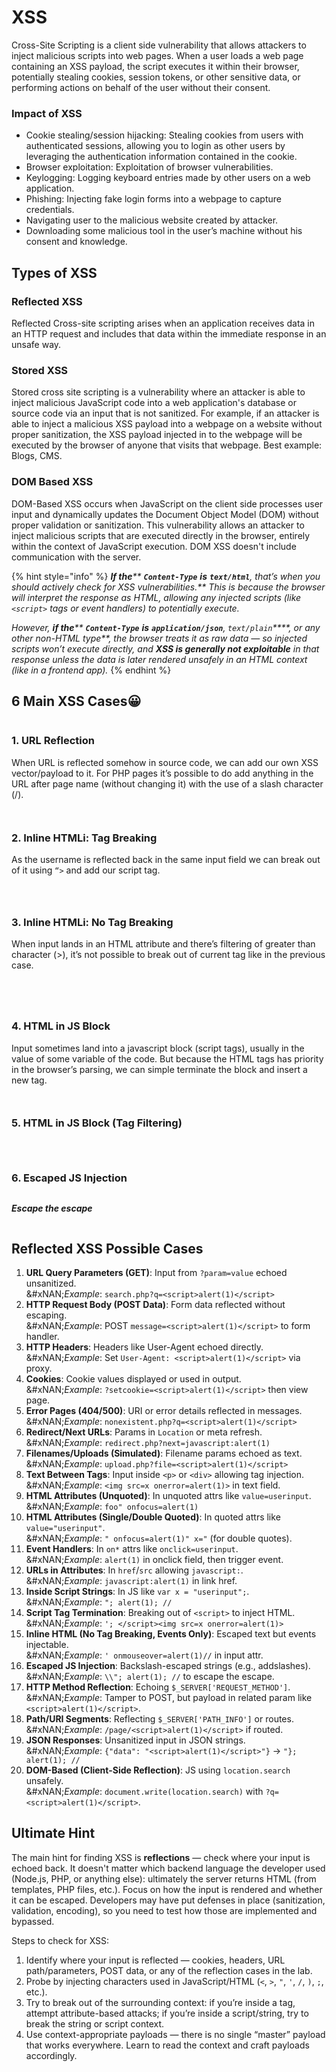 # XSS

Cross-Site Scripting is a client side vulnerability that allows attackers to inject malicious scripts into web pages. When a user loads a web page containing an XSS payload, the script executes it within their browser, potentially stealing cookies, session tokens, or other sensitive data, or performing actions on behalf of the user without their consent.

### Impact of XSS

* Cookie stealing/session hijacking: Stealing cookies from users with authenticated sessions, allowing you to login as other users by leveraging the authentication information contained in the cookie.
* Browser exploitation: Exploitation of browser vulnerabilities.
* Keylogging: Logging keyboard entries made by other users on a web application.
* Phishing: Injecting fake login forms into a webpage to capture credentials.
* Navigating user to the malicious website created by attacker.
* Downloading some malicious tool in the user’s machine without his consent and knowledge.

## Types of XSS

### Reflected XSS

Reflected Cross-site scripting arises when an application receives data in an HTTP request and includes that data within the immediate response in an unsafe way.

### Stored XSS

Stored cross site scripting is a vulnerability where an attacker is able to inject malicious JavaScript code into a web application's database or source code via an input that is not sanitized. For example, if an attacker is able to inject a malicious XSS payload into a webpage on a website without proper sanitization, the XSS payload injected in to the webpage will be executed by the browser of anyone that visits that webpage. Best example: Blogs, CMS.

### DOM Based XSS

DOM-Based XSS occurs when JavaScript on the client side processes user input and dynamically updates the Document Object Model (DOM) without proper validation or sanitization. This vulnerability allows an attacker to inject malicious scripts that are executed directly in the browser, entirely within the context of JavaScript execution. DOM XSS doesn't include communication with the server.&#x20;

{% hint style="info" %}
_**If the****&#x20;****`Content-Type`****&#x20;****is****&#x20;****`text/html`****, that’s when you should actively check for XSS vulnerabilities.** This is because the browser will interpret the response as HTML, allowing any injected scripts (like `<script>` tags or event handlers) to potentially execute._

_However, **if the****&#x20;****`Content-Type`****&#x20;****is****&#x20;****`application/json`****,****&#x20;****`text/plain`****, or any other non-HTML type**, the browser treats it as raw data — so injected scripts won’t execute directly, and **XSS is generally not exploitable** in that response unless the data is later rendered unsafely in an HTML context (like in a frontend app)._
{% endhint %}

## 6 Main XSS Cases😀

<figure><img src="../../../.gitbook/assets/image (41).png" alt=""><figcaption></figcaption></figure>

### 1. URL Reflection

When URL is reflected somehow in source code, we can add our own XSS vector/payload to it. For PHP pages it’s possible to do add anything in the URL after page name (without changing it) with the use of a slash character (/).

<figure><img src="../../../.gitbook/assets/image (43).png" alt=""><figcaption></figcaption></figure>

<figure><img src="../../../.gitbook/assets/image (44).png" alt=""><figcaption></figcaption></figure>

### 2. Inline HTMLi: Tag Breaking

As the username is reflected back in the same input field we can break out of it using `“>` and add our script tag.

<figure><img src="../../../.gitbook/assets/image (45).png" alt=""><figcaption></figcaption></figure>

<figure><img src="../../../.gitbook/assets/image (46).png" alt=""><figcaption></figcaption></figure>

<figure><img src="../../../.gitbook/assets/image (47).png" alt=""><figcaption></figcaption></figure>

### 3. Inline HTMLi: No Tag Breaking

When input lands in an HTML attribute and there’s filtering of greater than character (>), it’s not possible to break out of current tag like in the previous case.

<figure><img src="../../../.gitbook/assets/image (48).png" alt=""><figcaption></figcaption></figure>

<figure><img src="../../../.gitbook/assets/image (49).png" alt=""><figcaption></figcaption></figure>

<figure><img src="../../../.gitbook/assets/image (50).png" alt=""><figcaption></figcaption></figure>

<figure><img src="../../../.gitbook/assets/image (51).png" alt=""><figcaption></figcaption></figure>

### 4. HTML in JS Block

Input sometimes land into a javascript block (script tags), usually in the value of some variable of the code. But because the HTML tags has priority in the browser’s parsing, we can simple terminate the block and insert a new tag.

<figure><img src="../../../.gitbook/assets/image (52).png" alt=""><figcaption></figcaption></figure>

<figure><img src="../../../.gitbook/assets/image (53).png" alt=""><figcaption></figcaption></figure>

### 5. HTML in JS Block (Tag Filtering)

<figure><img src="../../../.gitbook/assets/image (54).png" alt=""><figcaption></figcaption></figure>

<figure><img src="../../../.gitbook/assets/image (55).png" alt=""><figcaption></figcaption></figure>

<figure><img src="../../../.gitbook/assets/image (57).png" alt=""><figcaption></figcaption></figure>

### 6. Escaped JS Injection

<figure><img src="../../../.gitbook/assets/image (58).png" alt=""><figcaption></figcaption></figure>

_**Escape the escape**_

<figure><img src="../../../.gitbook/assets/image (59).png" alt=""><figcaption></figcaption></figure>

## Reflected XSS Possible Cases&#x20;

1. **URL Query Parameters (GET)**: Input from `?param=value` echoed unsanitized.\
   &#xNAN;_&#x45;xample_: `search.php?q=<script>alert(1)</script>`
2. **HTTP Request Body (POST Data)**: Form data reflected without escaping.\
   &#xNAN;_&#x45;xample_: POST `message=<script>alert(1)</script>` to form handler.
3. **HTTP Headers**: Headers like User-Agent echoed directly.\
   &#xNAN;_&#x45;xample_: Set `User-Agent: <script>alert(1)</script>` via proxy.
4. **Cookies**: Cookie values displayed or used in output.\
   &#xNAN;_&#x45;xample_: `?setcookie=<script>alert(1)</script>` then view page.
5. **Error Pages (404/500)**: URI or error details reflected in messages.\
   &#xNAN;_&#x45;xample_: `nonexistent.php?q=<script>alert(1)</script>`
6. **Redirect/Next URLs**: Params in `Location` or meta refresh.\
   &#xNAN;_&#x45;xample_: `redirect.php?next=javascript:alert(1)`
7. **Filenames/Uploads (Simulated)**: Filename params echoed as text.\
   &#xNAN;_&#x45;xample_: `upload.php?file=<script>alert(1)</script>`
8. **Text Between Tags**: Input inside `<p>` or `<div>` allowing tag injection.\
   &#xNAN;_&#x45;xample_: `<img src=x onerror=alert(1)>` in text field.
9. **HTML Attributes (Unquoted)**: In unquoted attrs like `value=userinput`.\
   &#xNAN;_&#x45;xample_: `foo" onfocus=alert(1)`
10. **HTML Attributes (Single/Double Quoted)**: In quoted attrs like `value="userinput"`.\
    &#xNAN;_&#x45;xample_: `" onfocus=alert(1)" x="` (for double quotes).
11. **Event Handlers**: In `on*` attrs like `onclick=userinput`.\
    &#xNAN;_&#x45;xample_: `alert(1)` in onclick field, then trigger event.
12. **URLs in Attributes**: In `href`/`src` allowing `javascript:`.\
    &#xNAN;_&#x45;xample_: `javascript:alert(1)` in link href.
13. **Inside Script Strings**: In JS like `var x = "userinput";`.\
    &#xNAN;_&#x45;xample_: `"; alert(1); //`
14. **Script Tag Termination**: Breaking out of `<script>` to inject HTML.\
    &#xNAN;_&#x45;xample_: `'; </script><img src=x onerror=alert(1)>`
15. **Inline HTML (No Tag Breaking, Events Only)**: Escaped text but events injectable.\
    &#xNAN;_&#x45;xample_: `' onmouseover=alert(1)//` in input attr.
16. **Escaped JS Injection**: Backslash-escaped strings (e.g., addslashes).\
    &#xNAN;_&#x45;xample_: `\\"; alert(1); //` to escape the escape.
17. **HTTP Method Reflection**: Echoing `$_SERVER['REQUEST_METHOD']`.\
    &#xNAN;_&#x45;xample_: Tamper to POST, but payload in related param like `<script>alert(1)</script>`.
18. **Path/URI Segments**: Reflecting `$_SERVER['PATH_INFO']` or routes.\
    &#xNAN;_&#x45;xample_: `/page/<script>alert(1)</script>` if routed.
19. **JSON Responses**: Unsanitized input in JSON strings.\
    &#xNAN;_&#x45;xample_: `{"data": "<script>alert(1)</script>"}` → `"}; alert(1); //`
20. **DOM-Based (Client-Side Reflection)**: JS using `location.search` unsafely.\
    &#xNAN;_&#x45;xample_: `document.write(location.search)` with `?q=<script>alert(1)</script>`.

## Ultimate Hint

The main hint for finding XSS is **reflections** — check where your input is echoed back. It doesn't matter which backend language the developer used (Node.js, PHP, or anything else): ultimately the server returns HTML (from templates, PHP files, etc.). Focus on how the input is rendered and whether it can be escaped. Developers may have put defenses in place (sanitization, validation, encoding), so you need to test how those are implemented and bypassed.

Steps to check for XSS:

1. Identify where your input is reflected — cookies, headers, URL path/parameters, POST data, or any of the reflection cases in the lab.
2. Probe by injecting characters used in JavaScript/HTML (`<`, `>`, `"`, `'`, `/`, `)`, `;`, etc.).
3. Try to break out of the surrounding context: if you’re inside a tag, attempt attribute-based attacks; if you’re inside a script/string, try to break the string or script context.
4. Use context-appropriate payloads — there is no single “master” payload that works everywhere. Learn to read the context and craft payloads accordingly.
